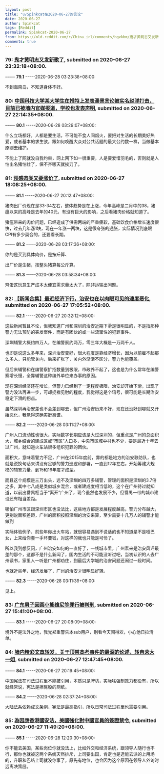 ```yaml
---
layout: post
title: "u/Spinkcat在2020-06-27的言论"
date: 2020-06-27
author: Spinkcat
tags: [Reddit]
permalink: Spinkcat-2020-06-27
from: https://old.reddit.com/r/China_irl/comments/hgvkbm/鬼才黄明志又发新歌了/
comments: true
---
```


### 79: [鬼才黄明志又发新歌了](https://old.reddit.com/r/China_irl/comments/hgvkbm/鬼才黄明志又发新歌了/), submitted on 2020-06-27 23:32:18+08:00.

----- __79.1__ -----2020-06-28 03:23:38+08:00:

不到海南岛，不知道身体不好。

### 80: [中国科技大学某大学生在推特上发表滞黑言论被实名赵弹打击，目前已被墙内官媒报道，学校也发表声明](https://old.reddit.com/r/China_irl/comments/hgu8fn/中国科技大学某大学生在推特上发表滞黑言论被实名赵弹打击目前已被墙内官媒报道学校也发表声明/), submitted on 2020-06-27 22:14:35+08:00.

----- __80.1__ -----2020-06-28 03:29:07+08:00:

什么立场都好，人都是要生活，不可能不食人间烟火，要把对生活的长期美好热爱，或者基本的求生欲，跟如何唤醒大众对公共话题的最大公约数一样，当做基本原则去维护。

不能上了网就没自我约束，网上网下如一很重要，人是要爱惜羽毛的，否则就是人怕出名猪怕壮了，保不齐哪天就挨刀了。

### 81: [预感肉类又要涨价了](https://old.reddit.com/r/China_irl/comments/hgqzha/预感肉类又要涨价了/), submitted on 2020-06-27 18:08:25+08:00.

----- __81.1__ -----2020-06-27 20:12:47+08:00:

猪肉出厂价现在是33-34左右，整体趋势是在上涨，今年高峰是二月中的38，猪瘟以来的高峰是去年的40元，有没有巨大的影响，之后看猪肉价格就知道了。

猪瘟带来的肉价问题，已经造成了供需两端的严重疲软，基础饮食价格增长速度很快，过去几年涨1块，现在一年涨一两块，这是很夸张的通胀，实际情况到底跟CPI有多少契合的，还要看长期。

----- __81.2__ -----2020-06-28 03:17:36+08:00:

你的是买到具体肉价，是按斤算、

出厂价是生猪，按整头猪算每公斤算。

----- __81.3__ -----2020-06-28 03:58:34+08:00:

鸡蛋这玩意生产成本太便宜需求量太大了，除非运输出问题。

### 82: [【新闻合集】最近经济下行，治安也在以肉眼可见的速度恶化](https://old.reddit.com/r/China_irl/comments/hgqaca/新闻合集最近经济下行治安也在以肉眼可见的速度恶化/), submitted on 2020-06-27 17:05:52+08:00.

----- __82.1__ -----2020-06-27 20:32:12+08:00:

这些新闻暂且不论，但我知道广州和深圳的治安近期下滑是很明显的，不是指那种警力无法预防的突发案件，而是有团伙的或一些流窜性的犯罪事件。

深圳辅警大概约四万人，在编警察约两万，零三年大概是一万两千人。

也即是说这么多年来，深圳治安变好，很大程度是靠经济增长，因为以前雇不起那么多人，只能管关内，后来扩张了，关内外渐渐不区分，警力也能覆盖。

但后来辅警和在编警察扩招数量到极限，市政养不起了，这也是为什么常年在编警察增长慢，全靠辅警这种编外单位来办事的原因。

现在深圳经济还在增长，但警力已经到了一定程度极限，治安却开始下滑，出现了警力没法再进一步，可却捉襟见肘的程度，我觉得这是个讯号，很可能是长期治安稳定下滑的拐点。

虽然深圳再治安差也不会差到哪去，但广州治安历来不好，现在还没好到哪就又开始恶化，我觉得这确实挺离谱。

----- __82.2__ -----2020-06-28 03:11:27+08:00:

广州人口流动性也很大，实际数字长期应该是大过深圳的，但重点是广州的总面积大，城乡结合的建成区或“市区”人口多，中央市区城中村也不少，要是最近十年去过广州，就知道火车站很多组织犯罪的团伙。

面积大，意味着警力不足，广州在2015年度前，靠的都是地方的治安联防队，也就是说换句话来讲没有足够的警力巡逻和部署，一直到12年左右，开始筹建大规模的辅警力量，到15和16年度才成型。

而且这个规模是三万出头，远不及深圳的四万多辅警，管理的面积是深圳的3.7倍之多，其中七八成是类似城乡混合，或者建成度相当低的，这个在广州待过就知道，以前出番禺相当于“离开”广州了，现今虽然也发展不少，但番禺一带的城市建设还有相当差距。

哪怕广州市区跟深圳市区也没法比，这些地方都是发展程度越高，警力分布越大，更别说面积差距，广州的面积按照深圳的治安来算，至少需要十几万人的辅警才能做到

实际体验例子，前些年你出火车站，就很容易遇到不说话的也不知道是不是哑巴女，上来给你套一手环要钱，对这样的我也只能是可怜了。

所以我到想反问，广州治安如何的一直好了，一线城市里，广州素来是治安风评最差的那个，这都不是什么新闻了，国内生活的不可能没听过吧，当初认识的人去广州读书，家里人一听是广州都劝住，到最后大学城的治安问题还闹过一段时间。

也就近些年，经济发展了，广州的治安才很明显好转。

----- __82.3__ -----2020-06-28 03:11:39+08:00:

见上。

### 83: [广东男子因画小熊维尼等罪行被判刑](https://old.reddit.com/r/China_irl/comments/hgpbox/广东男子因画小熊维尼等罪行被判刑/), submitted on 2020-06-27 15:41:00+08:00.

----- __83.1__ -----2020-06-27 20:08:09+08:00:

境外不是法外之地，我党郑重警告本sub用户，别看今天闹得欢，小心他日拉清单。

### 84: [墙内精彩文章转发，关于顶替高考事件的最深的论述，转自荣大一姐](https://old.reddit.com/r/China_irl/comments/hgncvk/墙内精彩文章转发关于顶替高考事件的最深的论述转自荣大一姐/), submitted on 2020-06-27 12:47:45+08:00.

----- __84.1__ -----2020-06-27 20:19:45+08:00:

中国宪法在司法过程里不能被引用，本质只是牌坊，实际啥强制效力都没有，所以就经常说，宪法是擦屁股的厕纸。

----- __84.2__ -----2020-06-28 02:37:24+08:00:

大陆法系依赖成文条例，宪法是最高指引，所以日常司法过程里也需要引用。

### 85: [為因應香港國安法，美國強化對中國官員的簽證禁令](https://old.reddit.com/r/China_irl/comments/hgmjne/為因應香港國安法美國強化對中國官員的簽證禁令/), submitted on 2020-06-27 11:49:20+08:00.

----- __85.1__ -----2020-06-28 12:20:30+08:00:

你不能去美国，某些岗位你就没法上，比如外交和经济系统，跟领导人随行也不行，那你也就被这两个系统天然排斥，上司要出国，肯定也是选能去派的上用场的，升职和巴结上司就没你事了，原先有地位，也会因为这个原因在领导人外访时远离决策层。

